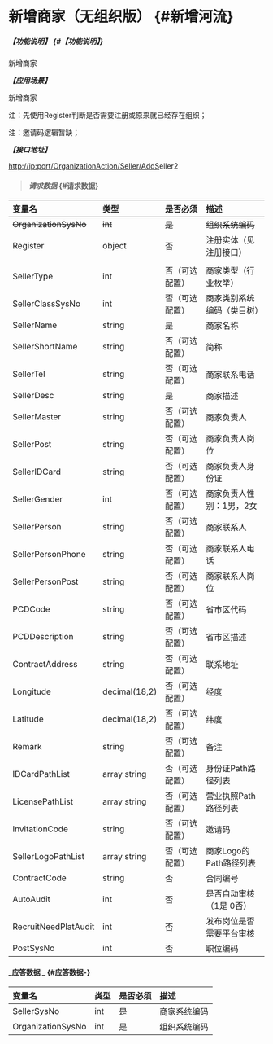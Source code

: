 # 新增商家（无组织版） {#新增河流}

##### _【功能说明】_ {#【功能说明】}

新增商家

_**【应用场景】**_

新增商家

注：先使用Register判断是否需要注册或原来就已经存在组织；

注：邀请码逻辑暂缺；

_**【接口地址】**_

[http://ip:port/OrganizationAction/Seller/AddS](http://ip:port/OrganizationAction/Customer/AddCustomer)eller2

> #### _请求数据_ {#请求数据}

| 变量名 | 类型 | 是否必须 | 描述 |
| :--- | :--- | :--- | :--- |
| ~~OrganizationSysNo~~ | ~~int~~ | ~~是~~ | ~~组织系统编码~~ |
| Register | object | 否 | 注册实体（见注册接口） |
|  |  |  |  |
| SellerType | int | 否（可选配置） | 商家类型（行业枚举） |
| SellerClassSysNo | int | 否（可选配置） | 商家类别系统编码（类目树） |
| SellerName | string | 是 | 商家名称 |
| SellerShortName | string | 否（可选配置） | 简称 |
| SellerTel | string | 否（可选配置） | 商家联系电话 |
| SellerDesc | string | 是 | 商家描述 |
| SellerMaster | string | 否（可选配置） | 商家负责人 |
| SellerPost | string | 否（可选配置） | 商家负责人岗位 |
| SellerIDCard | string | 否（可选配置） | 商家负责人身份证 |
| SellerGender | int | 否（可选配置） | 商家负责人性别：1男，2女 |
| SellerPerson | string | 否（可选配置） | 商家联系人 |
| SellerPersonPhone | string | 否（可选配置） | 商家联系人电话 |
| SellerPersonPost | string | 否（可选配置） | 商家联系人岗位 |
| PCDCode | string | 否（可选配置） | 省市区代码 |
| PCDDescription | string | 否（可选配置） | 省市区描述 |
| ContractAddress | string | 否（可选配置） | 联系地址 |
| Longitude | decimal\(18,2\) | 否（可选配置） | 经度 |
| Latitude | decimal\(18,2\) | 否（可选配置） | 纬度 |
| Remark | string | 否（可选配置） | 备注 |
| IDCardPathList | array string | 否（可选配置） | 身份证Path路径列表 |
| LicensePathList | array string | 否（可选配置） | 营业执照Path路径列表 |
| InvitationCode | string | 否（可选配置） | 邀请码 |
| SellerLogoPathList | array string | 否（可选配置） | 商家Logo的Path路径列表 |
|ContractCode| string | 否 |合同编号|
| AutoAudit| int | 否 |是否自动审核（1是 0否）|
| RecruitNeedPlatAudit| int | 否 |发布岗位是否需要平台审核|
| PostSysNo| int | 否 |职位编码 |








#### _应答数据 _ {#应答数据-}

| 变量名 | 类型 | 是否必须 | 描述 |
| :--- | :--- | :--- | :--- |
| SellerSysNo | int | 是 | 商家系统编码 |
| OrganizationSysNo | int | 是 | 组织系统编码 |




